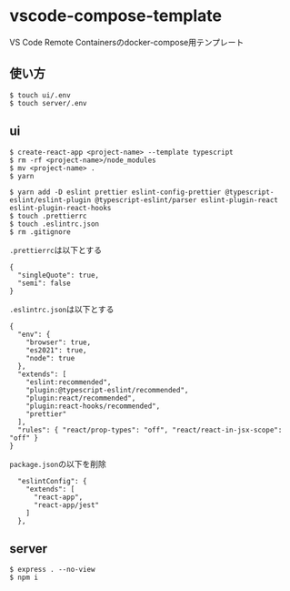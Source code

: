 # vscode-compose-template

VS Code Remote Containersのdocker-compose用テンプレート

## 使い方

```
$ touch ui/.env
$ touch server/.env
```

## ui

```
$ create-react-app <project-name> --template typescript
$ rm -rf <project-name>/node_modules
$ mv <project-name> .
$ yarn
```

```
$ yarn add -D eslint prettier eslint-config-prettier @typescript-eslint/eslint-plugin @typescript-eslint/parser eslint-plugin-react eslint-plugin-react-hooks
$ touch .prettierrc
$ touch .eslintrc.json
$ rm .gitignore
```

`.prettierrc`は以下とする
```
{
  "singleQuote": true,
  "semi": false
}

```

`.eslintrc.json`は以下とする
```
{
  "env": {
    "browser": true,
    "es2021": true,
    "node": true
  },
  "extends": [
    "eslint:recommended",
    "plugin:@typescript-eslint/recommended",
    "plugin:react/recommended",
    "plugin:react-hooks/recommended",
    "prettier"
  ],
  "rules": { "react/prop-types": "off", "react/react-in-jsx-scope": "off" }
}

```


`package.json`の以下を削除
```
  "eslintConfig": {
    "extends": [
      "react-app",
      "react-app/jest"
    ]
  },
```

## server

```
$ express . --no-view
$ npm i
```
